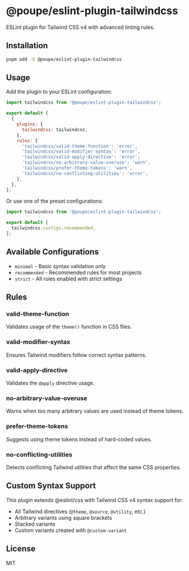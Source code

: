 # @poupe/eslint-plugin-tailwindcss

ESLint plugin for Tailwind CSS v4 with advanced linting rules.

## Installation

```bash
pnpm add -D @poupe/eslint-plugin-tailwindcss
```

## Usage

Add the plugin to your ESLint configuration:

```js
import tailwindcss from '@poupe/eslint-plugin-tailwindcss';

export default [
  {
    plugins: {
      tailwindcss: tailwindcss,
    },
    rules: {
      'tailwindcss/valid-theme-function': 'error',
      'tailwindcss/valid-modifier-syntax': 'error',
      'tailwindcss/valid-apply-directive': 'error',
      'tailwindcss/no-arbitrary-value-overuse': 'warn',
      'tailwindcss/prefer-theme-tokens': 'warn',
      'tailwindcss/no-conflicting-utilities': 'error',
    },
  },
];
```

Or use one of the preset configurations:

```js
import tailwindcss from '@poupe/eslint-plugin-tailwindcss';

export default [
  tailwindcss.configs.recommended,
];
```

## Available Configurations

- `minimal` - Basic syntax validation only
- `recommended` - Recommended rules for most projects
- `strict` - All rules enabled with strict settings

## Rules

### valid-theme-function

Validates usage of the `theme()` function in CSS files.

### valid-modifier-syntax

Ensures Tailwind modifiers follow correct syntax patterns.

### valid-apply-directive

Validates the `@apply` directive usage.

### no-arbitrary-value-overuse

Warns when too many arbitrary values are used instead of theme tokens.

### prefer-theme-tokens

Suggests using theme tokens instead of hard-coded values.

### no-conflicting-utilities

Detects conflicting Tailwind utilities that affect the same CSS properties.

## Custom Syntax Support

This plugin extends @eslint/css with Tailwind CSS v4 syntax support for:

- All Tailwind directives (`@theme`, `@source`, `@utility`, etc.)
- Arbitrary variants using square brackets
- Stacked variants
- Custom variants created with `@custom-variant`

## License

MIT
